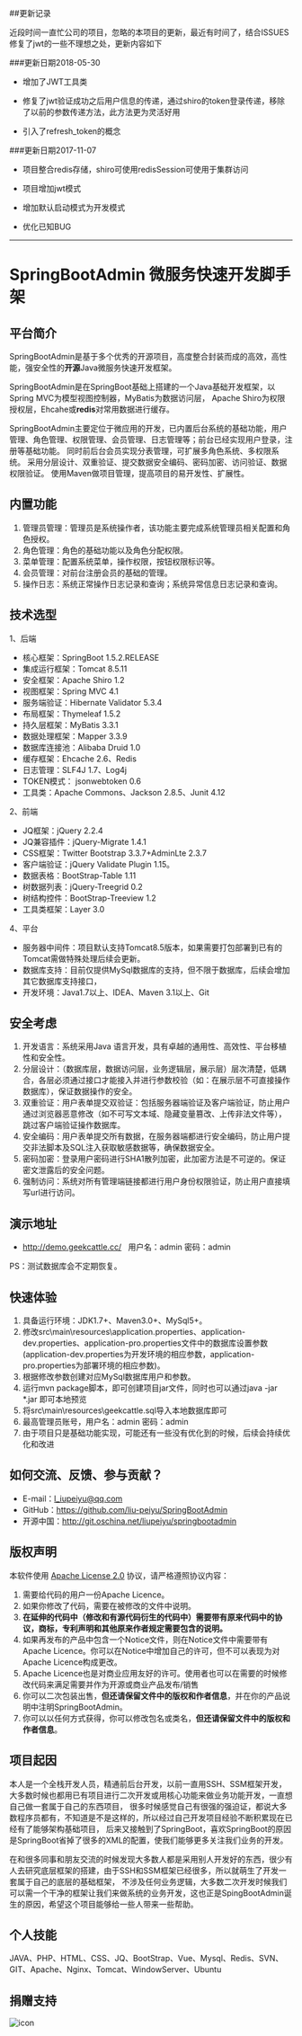 ##更新记录

近段时间一直忙公司的项目，忽略的本项目的更新，最近有时间了，结合ISSUES修复了jwt的一些不理想之处，更新内容如下


###更新日期2018-05-30

* 增加了JWT工具类

* 修复了jwt验证成功之后用户信息的传递，通过shiro的token登录传递，移除了以前的参数传递方法，此方法更为灵活好用

* 引入了refresh_token的概念


###更新日期2017-11-07

* 项目整合redis存储，shiro可使用redisSession可使用于集群访问

* 项目增加jwt模式

* 增加默认启动模式为开发模式

* 优化已知BUG


***

# SpringBootAdmin 微服务快速开发脚手架

## 平台简介

SpringBootAdmin是基于多个优秀的开源项目，高度整合封装而成的高效，高性能，强安全性的**开源**Java微服务快速开发框架。

SpringBootAdmin是在SpringBoot基础上搭建的一个Java基础开发框架，以Spring MVC为模型视图控制器，MyBatis为数据访问层，
Apache Shiro为权限授权层，Ehcahe或**redis**对常用数据进行缓存。

SpringBootAdmin主要定位于微应用的开发，已内置后台系统的基础功能，用户管理、角色管理、权限管理、会员管理、日志管理等；前台已经实现用户登录，注册等基础功能。
同时前后台会员实现分表管理，可扩展多角色系统、多权限系统。
采用分层设计、双重验证、提交数据安全编码、密码加密、访问验证、数据权限验证。
使用Maven做项目管理，提高项目的易开发性、扩展性。

## 内置功能

1.	管理员管理：管理员是系统操作者，该功能主要完成系统管理员相关配置和角色授权。
2.	角色管理：角色的基础功能以及角色分配权限。
3.	菜单管理：配置系统菜单，操作权限，按钮权限标识等。
4. 会员管理：对前台注册会员的基础的管理。
5.	操作日志：系统正常操作日志记录和查询；系统异常信息日志记录和查询。

## 技术选型

1、后端

* 核心框架：SpringBoot 1.5.2.RELEASE
* 集成运行框架：Tomcat 8.5.11
* 安全框架：Apache Shiro 1.2
* 视图框架：Spring MVC 4.1
* 服务端验证：Hibernate Validator 5.3.4
* 布局框架：Thymeleaf 1.5.2
* 持久层框架：MyBatis 3.3.1
* 数据处理框架：Mapper 3.3.9
* 数据库连接池：Alibaba Druid 1.0
* 缓存框架：Ehcache 2.6、Redis
* 日志管理：SLF4J 1.7、Log4j
* TOKEN模式： jsonwebtoken 0.6
* 工具类：Apache Commons、Jackson 2.8.5、Junit 4.12

2、前端

* JQ框架：jQuery 2.2.4
* JQ兼容插件：jQuery-Migrate 1.4.1
* CSS框架：Twitter Bootstrap 3.3.7+AdminLte 2.3.7
* 客户端验证：jQuery Validate Plugin 1.15。
* 数据表格：BootStrap-Table 1.11
* 树数据列表：jQuery-Treegrid 0.2
* 树结构控件：BootStrap-Treeview 1.2
* 工具类框架：Layer 3.0

4、平台

* 服务器中间件：项目默认支持Tomcat8.5版本，如果需要打包部署到已有的Tomcat需做特殊处理后续会更新。
* 数据库支持：目前仅提供MySql数据库的支持，但不限于数据库，后续会增加其它数据库支持接口，
* 开发环境：Java1.7以上、IDEA、Maven 3.1以上、Git

## 安全考虑

1. 开发语言：系统采用Java 语言开发，具有卓越的通用性、高效性、平台移植性和安全性。
2. 分层设计：（数据库层，数据访问层，业务逻辑层，展示层）层次清楚，低耦合，各层必须通过接口才能接入并进行参数校验（如：在展示层不可直接操作数据库），保证数据操作的安全。
3. 双重验证：用户表单提交双验证：包括服务器端验证及客户端验证，防止用户通过浏览器恶意修改（如不可写文本域、隐藏变量篡改、上传非法文件等），跳过客户端验证操作数据库。
4. 安全编码：用户表单提交所有数据，在服务器端都进行安全编码，防止用户提交非法脚本及SQL注入获取敏感数据等，确保数据安全。
5. 密码加密：登录用户密码进行SHA1散列加密，此加密方法是不可逆的。保证密文泄露后的安全问题。
6. 强制访问：系统对所有管理端链接都进行用户身份权限验证，防止用户直接填写url进行访问。

## 演示地址

* <http://demo.geekcattle.cc/>  &nbsp; 用户名：admin  密码：admin 

PS：测试数据库会不定期恢复。

## 快速体验

1. 具备运行环境：JDK1.7+、Maven3.0+、MySql5+。
2. 修改src\main\resources\application.properties、application-dev.properties、application-pro.properties文件中的数据库设置参数(application-dev.properties为开发环境的相应参数，application-pro.properties为部署环境的相应参数)。
3. 根据修改参数创建对应MySql数据库用户和参数。
4. 运行mvn package脚本，即可创建项目jar文件，同时也可以通过java -jar *.jar 即可本地预览
5. 将src\main\resources\geekcattle.sql导入本地数据库即可
6. 最高管理员账号，用户名：admin 密码：admin
7. 由于项目只是基础功能实现，可能还有一些没有优化到的时候，后续会持续优化和改进

## 如何交流、反馈、参与贡献？

* E-mail：l_iupeiyu@qq.com
* GitHub：<https://github.com/liu-peiyu/SpringBootAdmin>
* 开源中国：<http://git.oschina.net/liupeiyu/springbootadmin>

## 版权声明

本软件使用 [Apache License 2.0](http://www.apache.org/licenses/LICENSE-2.0) 协议，请严格遵照协议内容：

1. 需要给代码的用户一份Apache Licence。
2. 如果你修改了代码，需要在被修改的文件中说明。
3. **在延伸的代码中（修改和有源代码衍生的代码中）需要带有原来代码中的协议，商标，专利声明和其他原来作者规定需要包含的说明。**
4. 如果再发布的产品中包含一个Notice文件，则在Notice文件中需要带有Apache Licence。你可以在Notice中增加自己的许可，但不可以表现为对Apache Licence构成更改。
5. Apache Licence也是对商业应用友好的许可。使用者也可以在需要的时候修改代码来满足需要并作为开源或商业产品发布/销售
6. 你可以二次包装出售，**但还请保留文件中的版权和作者信息**，并在你的产品说明中注明SpringBootAdmin。
7. 你可以以任何方式获得，你可以修改包名或类名，**但还请保留文件中的版权和作者信息**。

## 项目起因

本人是一个全栈开发人员，精通前后台开发，以前一直用SSH、SSM框架开发，大多数时候也都用已有项目进行二次开发或用核心功能来做业务功能开发，一直想自己做一套属于自己的东西项目，
很多时候感觉自己有很强的强迫证，都说大多数程序员都有，不知道是不是这样的，所以经过自己开发项目经验不断积累现在已经有了能够架构基础项目，
后来又接触到了SpringBoot，喜欢SpringBoot的原因是SpringBoot省掉了很多的XML的配置，使我们能够更多关注我们业务的开发。

在和很多同事和朋友交流的时候发现大多数人都是采用别人开发好的东西，很少有人去研究底层框架的搭建，由于SSH和SSM框架已经很多，所以就萌生了开发一套属于自己的底层的基础框架，
不涉及任何业务逻辑，大多数二次开发时候我们可以需一个干净的框架让我们来做系统的业务开发，这也正是SpingBootAdmin诞生的原因，希望这个项目能够给一些人带来一些帮助。

## 个人技能

JAVA、PHP、HTML、CSS、JQ、BootStrap、Vue、Mysql、Redis、SVN、GIT、Apache、Nginx、Tomcat、WindowServer、Ubuntu

## 捐赠支持

![icon](https://github.com/liu-peiyu/SpringBootAdmin/blob/master/src/main/resources/static/assets/pay.jpg?raw=true)
